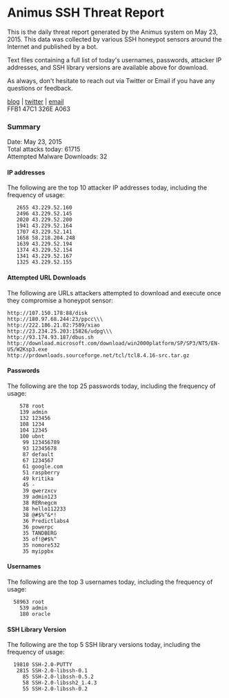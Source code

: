 # Animus SSH Threat Report

This is the daily threat report generated by the Animus system on May 23, 2015. This data was collected by various SSH honeypot sensors around the Internet and published by a bot.  

Text files containing a full list of today's usernames, passwords, attacker IP addresses, and SSH library versions are available above for download.  

As always, don't hesitate to reach out via Twitter or Email if you have any questions or feedback.  

[blog](http://morris.guru) | [twitter](https://twitter.com/andrew___morris) | [email](mailto:andrew@morris.guru)  
FFB1 47C1 326E A063  

### Summary

Date: May 23, 2015  
Total attacks today: 61715  
Attempted Malware Downloads: 32 

#### IP addresses
The following are the top 10 attacker IP addresses today, including the frequency of usage:
```
   2655 43.229.52.160
   2496 43.229.52.145
   2020 43.229.52.200
   1941 43.229.52.164
   1707 43.229.52.141
   1658 58.218.204.248
   1639 43.229.52.194
   1374 43.229.52.154
   1341 43.229.52.167
   1325 43.229.52.155
```

#### Attempted URL Downloads
The following are URLs attackers attempted to download and execute once they compromise a honeypot sensor:
```
http://107.150.178:88/disk
http://180.97.68.244:23/ppcc\\\
http://222.186.21.82:7589/xiao
http://23.234.25.203:15826/udpg\\\
http://93.174.93.187/dbus.sh
http://download.microsoft.com/download/win2000platform/SP/SP3/NT5/EN-US/W2Ksp3.exe
http://prdownloads.sourceforge.net/tcl/tcl8.4.16-src.tar.gz
```

#### Passwords
The following are the top 25 passwords today, including the frequency of usage:
```
    578 root
    139 admin
    132 123456
    108 1234
    104 12345
    100 ubnt
     99 123456789
     93 12345678
     87 default
     67 1234567
     61 google.com
     51 raspberry
     49 kritika
     45 -
     39 qwerzxcv
     39 admin123
     38 RERnegcm
     38 hello112233
     38 @#$%^&*!
     36 Predictlabs4
     36 powerpc
     35 TANDBERG
     35 of!@#$%^
     35 nomore532
     35 myippbx
```

#### Usernames
The following are the top 3 usernames today, including the frequency of usage:
```
  58963 root
    539 admin
    180 oracle
```

#### SSH Library Version
The following are the top 5 SSH library versions today, including the frequency of usage:
```
  19810 SSH-2.0-PUTTY
   2815 SSH-2.0-libssh-0.1
     85 SSH-2.0-libssh-0.5.2
     58 SSH-2.0-libssh2_1.4.3
     55 SSH-2.0-libssh-0.2
```
